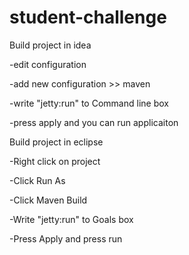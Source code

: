 # student-challenge
Build project in idea

-edit configuration

-add new configuration >> maven

-write "jetty:run" to Command line box

-press apply and you can run applicaiton

Build project in eclipse

-Right click on project

-Click Run As

-Click Maven Build 

-Write "jetty:run" to Goals  box

-Press Apply and press run
